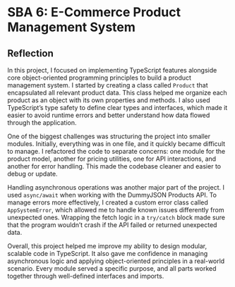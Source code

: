 # SBA 6: E-Commerce Product Management System

## Reflection

In this project, I focused on implementing TypeScript features alongside core object-oriented programming principles to build a product management system. I started by creating a class called `Product` that encapsulated all relevant product data. This class helped me organize each product as an object with its own properties and methods. I also used TypeScript’s type safety to define clear types and interfaces, which made it easier to avoid runtime errors and better understand how data flowed through the application.

One of the biggest challenges was structuring the project into smaller modules. Initially, everything was in one file, and it quickly became difficult to manage. I refactored the code to separate concerns: one module for the product model, another for pricing utilities, one for API interactions, and another for error handling. This made the codebase cleaner and easier to debug or update.

Handling asynchronous operations was another major part of the project. I used `async/await` when working with the DummyJSON Products API. To manage errors more effectively, I created a custom error class called `AppSystemError`, which allowed me to handle known issues differently from unexpected ones. Wrapping the fetch logic in a `try/catch` block made sure that the program wouldn’t crash if the API failed or returned unexpected data.

Overall, this project helped me improve my ability to design modular, scalable code in TypeScript. It also gave me confidence in managing asynchronous logic and applying object-oriented principles in a real-world scenario. Every module served a specific purpose, and all parts worked together through well-defined interfaces and imports.